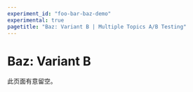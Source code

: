 ```yaml
---
experiment_id: "foo-bar-baz-demo"
experimental: true
pagetitle: "Baz: Variant B | Multiple Topics A/B Testing"
---
```


# Baz: Variant B ##

此页面有意留空。


<!--HONumber=May16_HO4-->


